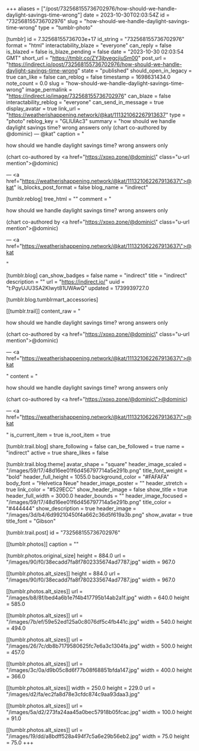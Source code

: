 +++
aliases = ["/post/732568155736702976/how-should-we-handle-daylight-savings-time-wrong"]
date = 2023-10-30T02:03:54Z
id = "732568155736702976"
slug = "how-should-we-handle-daylight-savings-time-wrong"
type = "tumblr-photo"

[tumblr]
id = 7.32568155736703e+17
id_string = "732568155736702976"
format = "html"
interactability_blaze = "everyone"
can_reply = false
is_blazed = false
is_blaze_pending = false
date = "2023-10-30 02:03:54 GMT"
short_url = "https://tmblr.co/ZY3jbyegcjiuSm00"
post_url = "https://indirect.io/post/732568155736702976/how-should-we-handle-daylight-savings-time-wrong"
state = "published"
should_open_in_legacy = true
can_like = false
can_reblog = false
timestamp = 1698631434.0
note_count = 0.0
slug = "how-should-we-handle-daylight-savings-time-wrong"
image_permalink = "https://indirect.io/image/732568155736702976"
can_blaze = false
interactability_reblog = "everyone"
can_send_in_message = true
display_avatar = true
link_url = "https://weatherishappening.network/@kat/111321062267913637"
type = "photo"
reblog_key = "GLlUIAc3"
summary = "how should we handle daylight savings time? wrong answers only (chart co-authored by @dominic) — @kat"
caption = "<p>how should we handle daylight savings time? wrong answers only</p><p>(chart co-authored by <a href=\"https://xoxo.zone/@dominic\" class=\"u-url mention\">@<span>dominic</span></a>)</p> — <a href=\"https://weatherishappening.network/@kat/111321062267913637\">@kat</a>"
is_blocks_post_format = false
blog_name = "indirect"

[tumblr.reblog]
tree_html = ""
comment = "<p><p>how should we handle daylight savings time? wrong answers only</p><p>(chart co-authored by <a href=\"https://xoxo.zone/@dominic\" class=\"u-url mention\">@<span>dominic</span></a>)</p> — <a href=\"https://weatherishappening.network/@kat/111321062267913637\">@kat</a></p>"

[tumblr.blog]
can_show_badges = false
name = "indirect"
title = "indirect"
description = ""
url = "https://indirect.io/"
uuid = "t:PgyUJU3SA2Klwyt81UWAwQ"
updated = 1739939727.0

[tumblr.blog.tumblrmart_accessories]

[[tumblr.trail]]
content_raw = "<p><p>how should we handle daylight savings time? wrong answers only</p><p>(chart co-authored by <a href=\"https://xoxo.zone/@dominic\" class=\"u-url mention\">@<span>dominic</span></a>)</p> — <a href=\"https://weatherishappening.network/@kat/111321062267913637\">@kat</a></p>"
content = "<p><p>how should we handle daylight savings time? wrong answers only</p><p>(chart co-authored by <a href=\"https://xoxo.zone/@dominic\">@dominic</a>)</p> &mdash; <a href=\"https://weatherishappening.network/@kat/111321062267913637\">@kat</a></p>"
is_current_item = true
is_root_item = true

[tumblr.trail.blog]
share_following = false
can_be_followed = true
name = "indirect"
active = true
share_likes = false

[tumblr.trail.blog.theme]
avatar_shape = "square"
header_image_scaled = "/images/59/17/48d16ee01f6d456797714a5e291b.png"
title_font_weight = "bold"
header_full_height = 1055.0
background_color = "#FAFAFA"
body_font = "Helvetica Neue"
header_image_poster = ""
header_stretch = true
link_color = "#529ECC"
show_header_image = false
show_title = true
header_full_width = 3000.0
header_bounds = ""
header_image_focused = "/images/59/17/48d16ee01f6d456797714a5e291b.png"
title_color = "#444444"
show_description = true
header_image = "/images/3d/b4/6d99210450f4a662c36d5f619a3b.png"
show_avatar = true
title_font = "Gibson"

[tumblr.trail.post]
id = "732568155736702976"

[[tumblr.photos]]
caption = ""

[tumblr.photos.original_size]
height = 884.0
url = "/images/90/f0/38ecadd7fa8f7802335674ad7787.jpg"
width = 967.0

[[tumblr.photos.alt_sizes]]
height = 884.0
url = "/images/90/f0/38ecadd7fa8f7802335674ad7787.jpg"
width = 967.0

[[tumblr.photos.alt_sizes]]
url = "/images/b8/8f/bed4a6b1e7f4b417795b14ab2a1f.jpg"
width = 640.0
height = 585.0

[[tumblr.photos.alt_sizes]]
url = "/images/7b/ef/59e52ed125a0c8076df5c4fb441c.jpg"
width = 540.0
height = 494.0

[[tumblr.photos.alt_sizes]]
url = "/images/26/7c/db8b7179580625fc7e6a3c1304fa.jpg"
width = 500.0
height = 457.0

[[tumblr.photos.alt_sizes]]
url = "/images/3c/0a/d9b05c8d6f77b08f68851bfda147.jpg"
width = 400.0
height = 366.0

[[tumblr.photos.alt_sizes]]
width = 250.0
height = 229.0
url = "/images/d2/fa/ec2fa8d78e3cfdc874c9aa93daa3.jpg"

[[tumblr.photos.alt_sizes]]
url = "/images/5a/d2/273fa24aa45a0bec57918b05fcac.jpg"
width = 100.0
height = 91.0

[[tumblr.photos.alt_sizes]]
url = "/images/19/dd/a8bdff528a494f7c5a6e29b56eb2.jpg"
width = 75.0
height = 75.0
+++

